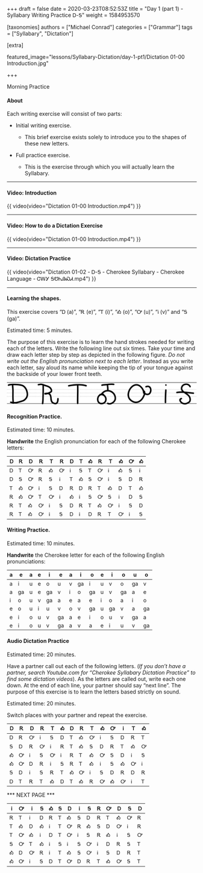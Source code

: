 +++
draft = false
date = 2020-03-23T08:52:53Z
title = "Day 1 (part 1) - Syllabary Writing Practice Ꭰ-Ꭶ"
weight = 1584953570

[taxonomies]
authors = ["Michael Conrad"]
categories = ["Grammar"]
tags = ["Syllabary", "Dictation"]

[extra]

featured_image="lessons/Syllabary-Dictation/day-1-pt1/Dictation 01-00 Introduction.jpg"

+++

Morning Practice

#### About

Each writing exercise will consist of two parts:

-   Initial writing exercise.

    -   This brief exercise exists solely to introduce you to the shapes
        of these new letters.

-   Full practice exercise.

    -   This is the exercise through which you will actually learn the
        Syllabary.

<!-- more -->

---

#### Video: Introduction

{{ video(video="Dictation 01-00 Introduction.mp4") }}

---

#### Video: How to do a Dictation Exercise

{{ video(video="Dictation 01-00 Introduction.mp4") }}

---

#### Video: Dictation Practice

{{ video(video="Dictation 01-02 - Ꭰ-Ꭶ - Cherokee Syllabary - Cherokee Language - ᏣᎳᎩ ᎦᏬᏂᎯᏍᏗ.mp4") }}

---

#### Learning the shapes.

This exercise covers “Ꭰ (a)”, “Ꭱ (e)”, “Ꭲ (i)”, “Ꭳ (o)”, “Ꭴ (u)”, “Ꭵ
(v)” and “Ꭶ (ga)”.

Estimated time: 5 minutes.

The purpose of this exercise is to learn the hand strokes needed for
writing each of the letters. Write the following line out six times.
Take your time and draw each letter step by step as depicted in the
following figure. *Do not write out the English pronunciation next to
each letter*. Instead as you write each letter, say aloud its name while
keeping the tip of your tongue against the backside of your lower front
teeth.

![image](handone%20-%20sample%2001.jpg)

#### Recognition Practice.

Estimated time: 10 minutes.

__Handwrite__ the English pronunciation for each of the following Cherokee
letters:

| Ꭰ | Ꭱ | Ꭰ | Ꭱ | Ꭲ | Ꭱ | Ꭰ | Ꭲ | Ꭳ | Ꭱ | Ꭲ | Ꭳ | Ꭴ | Ꭳ | 
|---|---|---|---|---|---|---|---|---|---|---|---|---|---| 
| Ꭰ | Ꭲ | Ꭴ | Ꭱ | Ꭳ | Ꭴ | Ꭵ | Ꭶ | Ꭲ | Ꭴ | Ꭵ | Ꭳ | Ꭶ | Ꭵ | 
| Ꭰ | Ꭶ | Ꭴ | Ꭱ | Ꭶ | Ꭵ | Ꭲ | Ꭳ | Ꭶ | Ꭴ | Ꭵ | Ꭶ | Ꭰ | Ꭱ | 
| Ꭲ | Ꭳ | Ꭴ | Ꭵ | Ꭶ | Ꭰ | Ꭱ | Ꭰ | Ꭱ | Ꭲ | Ꭳ | Ꭰ | Ꭲ | Ꭳ | 
| Ꭱ | Ꭳ | Ꭴ | Ꭲ | Ꭴ | Ꭵ | Ꭳ | Ꭵ | Ꭶ | Ꭴ | Ꭶ | Ꭵ | Ꭰ | Ꭶ | 
| Ꭱ | Ꭲ | Ꭳ | Ꭴ | Ꭵ | Ꭶ | Ꭰ | Ꭱ | Ꭲ | Ꭳ | Ꭴ | Ꭵ | Ꭶ | Ꭰ | 
| Ꭱ | Ꭲ | Ꭳ | Ꭴ | Ꭵ | Ꭶ | Ꭰ | Ꭵ | Ꭰ | Ꭱ | Ꭲ | Ꭴ | Ꭵ | Ꭶ | 


#### Writing Practice.

Estimated time: 10 minutes.

__Handwrite__ the Cherokee letter for each of the following English
pronunciations:

| a | e  | a | e | i  | e  | a | i  | o  | e | i  | o  | u  | o  | 
|---|----|---|---|----|----|---|----|----|---|----|----|----|----| 
| a | i  | u | e | o  | u  | v | ga | i  | u | v  | o  | ga | v  | 
| a | ga | u | e | ga | v  | i | o  | ga | u | v  | ga | a  | e  | 
| i | o  | u | v | ga | a  | e | a  | e  | i | o  | a  | i  | o  | 
| e | o  | u | i | u  | v  | o | v  | ga | u | ga | v  | a  | ga | 
| e | i  | o | u | v  | ga | a | e  | i  | o | u  | v  | ga | a  | 
| e | i  | o | u | v  | ga | a | v  | a  | e | i  | u  | v  | ga | 



#### Audio Dictation Practice

Estimated time: 20 minutes.

Have a partner call out each of the following letters. (*If you don’t
have a partner, search Youtube.com for “Cherokee Syllabary Dictation
Practice” to find some dictation videos*). As the letters are called
out, write each one down. At the end of each line, your partner should
say “next line”. The purpose of this exercise is to learn the letters
based strictly on sound.

Estimated time: 20 minutes.

Switch places with your partner and repeat the exercise.

| Ꭰ | Ꭱ | Ꭰ | Ꭱ | Ꭲ | Ꭳ | Ꭰ | Ꭱ | Ꭲ | Ꭳ | Ꭴ | Ꭵ | Ꭲ | Ꭳ | 
|---|---|---|---|---|---|---|---|---|---|---|---|---|---| 
| Ꭰ | Ꭱ | Ꭴ | Ꭵ | Ꭶ | Ꭰ | Ꭲ | Ꭳ | Ꭴ | Ꭵ | Ꭶ | Ꭰ | Ꭱ | Ꭲ | 
| Ꭶ | Ꭰ | Ꭱ | Ꭴ | Ꭵ | Ꭱ | Ꭲ | Ꭳ | Ꭶ | Ꭰ | Ꭱ | Ꭲ | Ꭳ | Ꭴ | 
| Ꭳ | Ꭴ | Ꭵ | Ꭶ | Ꭴ | Ꭵ | Ꭱ | Ꭲ | Ꭳ | Ꭴ | Ꭶ | Ꭰ | Ꭵ | Ꭶ | 
| Ꭳ | Ꭴ | Ꭰ | Ꭱ | Ꭵ | Ꭶ | Ꭱ | Ꭲ | Ꭳ | Ꭵ | Ꭶ | Ꭳ | Ꭴ | Ꭵ | 
| Ꭶ | Ꭰ | Ꭵ | Ꭶ | Ꭱ | Ꭲ | Ꭳ | Ꭴ | Ꭵ | Ꭶ | Ꭰ | Ꭱ | Ꭰ | Ꭱ | 
| Ꭰ | Ꭲ | Ꭱ | Ꭲ | Ꭳ | Ꭰ | Ꭲ | Ꭳ | Ꭱ | Ꭴ | Ꭳ | Ꭴ | Ꭵ | Ꭲ | 

*** NEXT PAGE ***

| Ꭵ | Ꭴ | Ꭵ | Ꭶ | Ꭳ | Ꭶ | Ꭰ | Ꭵ | Ꭶ | Ꭱ | Ꭴ | Ꭰ | Ꭶ | Ꭰ | 
|---|---|---|---|---|---|---|---|---|---|---|---|---|---| 
| Ꭱ | Ꭲ | Ꭵ | Ꭰ | Ꭱ | Ꭲ | Ꭳ | Ꭶ | Ꭰ | Ꭱ | Ꭲ | Ꭳ | Ꭴ | Ꭱ | 
| Ꭲ | Ꭳ | Ꭰ | Ꭳ | Ꭵ | Ꭲ | Ꭴ | Ꭱ | Ꭳ | Ꭶ | Ꭰ | Ꭴ | Ꭵ | Ꭱ | 
| Ꭲ | Ꭴ | Ꭳ | Ꭵ | Ꭰ | Ꭲ | Ꭴ | Ꭵ | Ꭶ | Ꭱ | Ꭳ | Ꭵ | Ꭶ | Ꭴ | 
| Ꭶ | Ꭴ | Ꭲ | Ꭳ | Ꭵ | Ꭶ | Ꭵ | Ꭶ | Ꭴ | Ꭵ | Ꭰ | Ꭱ | Ꭶ | Ꭲ | 
| Ꭳ | Ꭰ | Ꭴ | Ꭱ | Ꭵ | Ꭲ | Ꭳ | Ꭶ | Ꭴ | Ꭵ | Ꭶ | Ꭰ | Ꭱ | Ꭲ | 
| Ꭳ | Ꭴ | Ꭵ | Ꭶ | Ꭰ | Ꭲ | Ꭴ | Ꭰ | Ꭱ | Ꭲ | Ꭳ | Ꭴ | Ꭶ | Ꭲ | 
